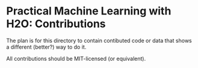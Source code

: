 # Practical Machine Learning with H2O: Contributions

The plan is for this directory to contain contibuted code or data that shows a different (better?) way to do it.

All contributions should be MIT-licensed (or equivalent).


